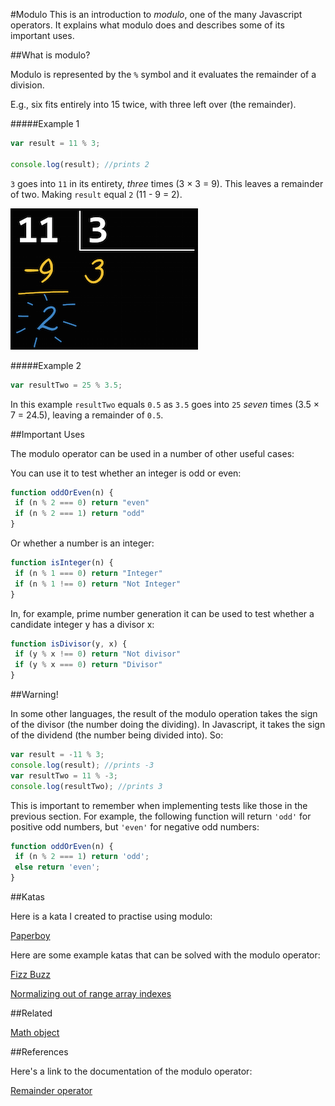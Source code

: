 #Modulo
This is an introduction to *modulo*, one of the many Javascript operators. It explains what modulo does and describes some of its important uses.

##What is modulo?

Modulo is represented by the `%` symbol and it evaluates the remainder of a division.

E.g., six fits entirely into 15 twice, with three left over (the remainder).

#####Example 1

```javascript
var result = 11 % 3;

console.log(result); //prints 2
```

`3` goes into `11` in its entirety, _three_ times (3 &times; 3 = 9). This leaves a remainder of two. Making `result` equal `2` (11 - 9 = 2).

![Remainder of division](/images/remainder.png)

#####Example 2

```javascript
var resultTwo = 25 % 3.5;
```

In this example `resultTwo` equals `0.5` as `3.5` goes into `25` _seven_ times (3.5 &times; 7 = 24.5), leaving a remainder of `0.5`.

##Important Uses

The modulo operator can be used in a number of other useful cases:

You can use it to test whether an integer is odd or even:

```javascript
function oddOrEven(n) {
 if (n % 2 === 0) return "even"
 if (n % 2 === 1) return "odd"
}
```
Or whether a number is an integer:

```javascript
function isInteger(n) {
 if (n % 1 === 0) return "Integer"
 if (n % 1 !== 0) return "Not Integer"
}
```

In, for example, prime number generation it can be used to test whether a candidate integer y has a divisor x:

```javascript
function isDivisor(y, x) {
 if (y % x !== 0) return "Not divisor"
 if (y % x === 0) return "Divisor"
}
```

##Warning!

In some other languages, the result of the modulo operation takes the sign of the divisor (the number doing the dividing). In Javascript, it takes the sign of the dividend (the number being divided into). So:

```javascript
var result = -11 % 3;
console.log(result); //prints -3
var resultTwo = 11 % -3;
console.log(resultTwo); //prints 3
```
This is important to remember when implementing tests like those in the previous section. For example, the following function will return `'odd'` for positive odd numbers, but `'even'` for negative odd numbers:

```javascript
function oddOrEven(n) {
 if (n % 2 === 1) return 'odd';
 else return 'even';
}
```

##Katas

Here is a kata I created to practise using modulo:

[Paperboy](http://www.codewars.com/kata/56ed5f13c4e5d6c5b3000745)

Here are some example katas that can be solved with the modulo operator:

[Fizz Buzz](http://www.codewars.com/kata/5300901726d12b80e8000498)

[Normalizing out of range array indexes](http://www.codewars.com/kata/5285bf61f8fc1b181700024c)

##Related

[Math object](JavaScript/math-object-beginner-guide.html)

##References

Here's a link to the documentation of the modulo operator:

[Remainder operator](https://developer.mozilla.org/en-US/docs/Web/JavaScript/Reference/Operators/Arithmetic_Operators#Remainder)


 
 
